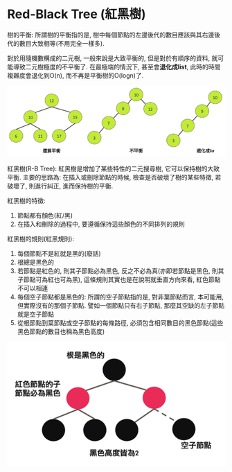 # Red-Black Tree \(紅黑樹\)

樹的平衡: 所謂樹的平衡指的是, 樹中每個節點的左邊後代的數目應該與其右邊後代的數目大致相等\(不用完全一樣多\).

對於用隨機數構成的二元樹, 一般來說是大致平衡的, 但是對於有順序的資料, 就可能導致二元樹極度的不平衡了. 在最極端的情況下, 甚至會**退化成list**, 此時的時間複雜度會退化到O\(n\), 而不再是平衡樹的O\(logn\)了.

![](/assets/rbtree-1.png)

紅黑樹\(R-B Tree\): 紅黑樹是增加了某些特性的二元搜尋樹, 它可以保持樹的大致平衡. 主要的思路為: 在插入或刪除節點的時候, 檢查是否破壞了樹的某些特徵, 若破壞了, 則進行糾正, 進而保持樹的平衡.

紅黑樹的特徵:

1. 節點都有顏色\(紅/黑\)
2. 在插入和刪除的過程中, 要遵循保持這些顏色的不同排列的規則

紅黑樹的規則\(紅黑規則\):

1. 每個節點不是紅就是黑的\(廢話\)
2. 根總是黑色的
3. 若節點是紅色的, 則其子節點必為黑色, 反之不必為真\(亦即若節點是黑色, 則其子節點可為紅也可為黑\), 這條規則其實也是在說明就垂直方向來看, 紅色節點不可以相連
4. 每個空子節點都是黑色的: 所謂的空子節點指的是, 對非葉節點而言, 本可能用, 但實際沒有的那個子節點. 譬如一個節點只有右子節點, 那麼其空缺的左子節點就是空子節點
5. 從根節點到葉節點或空子節點的每條路徑, 必須包含相同數目的黑色節點\(這些黑色節點的數目也稱為黑色高度\)

![](/assets/redblacktree2.png)

